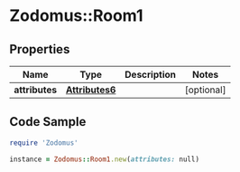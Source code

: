 # Zodomus::Room1

## Properties

Name | Type | Description | Notes
------------ | ------------- | ------------- | -------------
**attributes** | [**Attributes6**](Attributes6.md) |  | [optional] 

## Code Sample

```ruby
require 'Zodomus'

instance = Zodomus::Room1.new(attributes: null)
```


